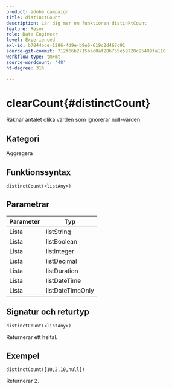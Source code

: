 ```yaml
---
product: adobe campaign
title: distinctCount
description: Lär dig mer om funktionen distinktCount
feature: Resor
role: Data Engineer
level: Experienced
exl-id: b7844bce-1286-4d9e-b9e6-619c2d467c91
source-git-commit: 712f66b2715bac0af206755e59728c95499fa110
workflow-type: tm+mt
source-wordcount: '48'
ht-degree: 31%

---
```


# clearCount{#distinctCount}

Räknar antalet olika värden som ignorerar null-värden.

## Kategori

Aggregera

## Funktionssyntax

`distinctCount(<listAny>)`

## Parametrar

| Parameter | Typ |
|-----------|------------------|
| Lista | listString |
| Lista | listBoolean |
| Lista | listInteger |
| Lista | listDecimal |
| Lista | listDuration |
| Lista | listDateTime |
| Lista | listDateTimeOnly |

## Signatur och returtyp

`distinctCount(<listAny>)`

Returnerar ett heltal.

## Exempel

`distinctCount([10,2,10,null])`

Returnerar 2.
